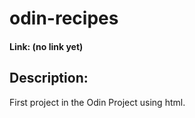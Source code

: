 # odin-recipes
#### Link: (no link yet)
## Description:
First project in the Odin Project using html.